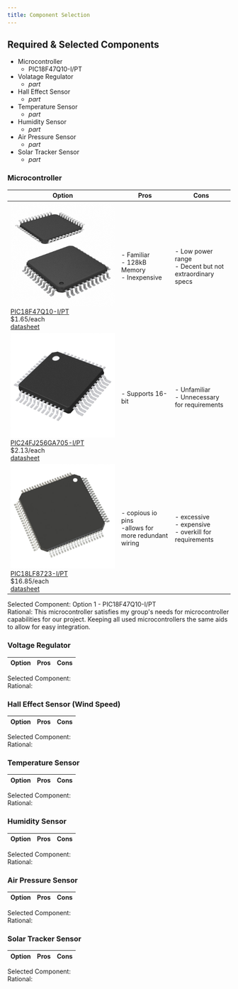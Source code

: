 ```yaml
---
title: Component Selection
---
```


## Required & Selected Components

- Microcontroller
  - PIC18F47Q10-I/PT
- Volatage Regulator
  - *part*
- Hall Effect Sensor
  - *part*
- Temperature Sensor
  - *part*
- Humidity Sensor
  - *part*
- Air Pressure Sensor
  - *part*
- Solar Tracker Sensor
  - *part*

### Microcontroller

Option |  Pros | Cons
---|---|---
![micro1](./assets/images/micro1.jfif) <br>[PIC18F47Q10-I/PT](https://www.digikey.com/en/products/detail/microchip-technology/PIC18F47Q10-I-PT/10187786) <br> $1.65/each<br>[datasheet](https://ww1.microchip.com/downloads/en/DeviceDoc/PIC18F27-47Q10-Data-Sheet-40002043E.pdf) | - Familiar<br>- 128kB Memory<br>- Inexpensive | - Low power range<br>- Decent but not extraordinary specs
![micro2](./assets/images/micro2.jpg) <br>[PIC24FJ256GA705-I/PT](https://www.digikey.com/en/products/detail/microchip-technology/PIC24FJ256GA705-I-PT/6565015) <br> $2.13/each<br>[datasheet](https://ww1.microchip.com/downloads/en/DeviceDoc/PIC24FJ256GA705-Family-Data-Sheet-DS30010118E.pdf) | - Supports 16-bit | - Unfamiliar<br>- Unnecessary for requirements
![micro3](./assets/images/micro3.jfif) <br>[PIC18LF8723-I/PT](https://www.digikey.com/en/products/detail/microchip-technology/PIC18LF8723-I-PT/1681042) <br> $16.85/each<br>[datasheet](https://ww1.microchip.com/downloads/en/DeviceDoc/39894b.pdf) | - copious io pins<br>-allows for more redundant wiring | - excessive<br>- expensive<br>- overkill for requirements

Selected Component: Option 1 - PIC18F47Q10-I/PT  
Rational: This microcontroller satisfies my group's needs for microcontroller capabilities for our project. Keeping all used microcontrollers the same aids to allow for easy integration.

### Voltage Regulator

Option | Pros | Cons
---|---|---

Selected Component:  
Rational:

### Hall Effect Sensor (Wind Speed)

Option | Pros | Cons
---|---|---

Selected Component:  
Rational:

### Temperature Sensor

Option | Pros | Cons
---|---|---

Selected Component:  
Rational:

### Humidity Sensor

Option | Pros | Cons
---|---|---

Selected Component:  
Rational:

### Air Pressure Sensor

Option | Pros | Cons
---|---|---

Selected Component:  
Rational:

### Solar Tracker Sensor

Option | Pros | Cons
---|---|---

Selected Component:  
Rational:
